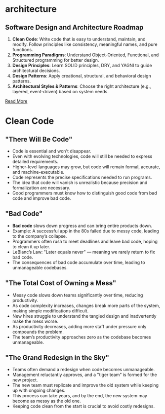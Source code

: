 # architecture

## Software Design and Architecture Roadmap

1. **Clean Code**: Write code that is easy to understand, maintain, and modify. Follow principles like consistency, meaningful names, and pure functions.
2. **Programming Paradigms**: Understand Object-Oriented, Functional, and Structured programming for better design.
3. **Design Principles**: Learn SOLID principles, DRY, and YAGNI to guide architectural decisions.
4. **Design Patterns**: Apply creational, structural, and behavioral design patterns.
5. **Architectural Styles & Patterns**: Choose the right architecture (e.g., layered, event-driven) based on system needs.

<a href="https://www.freecodecamp.org/news/software-design/" target="_blank" rel="noopener noreferrer">Read More</a>

# Clean Code

## "There Will Be Code"
- Code is essential and won't disappear.
- Even with evolving technologies, code will still be needed to express detailed requirements.
- Higher-level languages may grow, but code will remain formal, accurate, and machine-executable.
- Code represents the precise specifications needed to run programs.
- The idea that code will vanish is unrealistic because precision and formalization are necessary.
- Good programmers must know how to distinguish good code from bad code and improve bad code.

## "Bad Code"

- **Bad code** slows down progress and can bring entire products down.
- Example: A successful app in the 80s failed due to messy code, leading to the company’s collapse.
- Programmers often rush to meet deadlines and leave bad code, hoping to clean it up later.
- LeBlanc’s Law: "Later equals never" — meaning we rarely return to fix bad code.
- The consequences of bad code accumulate over time, leading to unmanageable codebases.

## "The Total Cost of Owning a Mess"

- Messy code slows down teams significantly over time, reducing productivity.
- As code complexity increases, changes break more parts of the system, making simple modifications difficult.
- New hires struggle to understand the tangled design and inadvertently make the mess worse.
- As productivity decreases, adding more staff under pressure only compounds the problem.
- The team’s productivity approaches zero as the codebase becomes unmanageable.

## "The Grand Redesign in the Sky"

- Teams often demand a redesign when code becomes unmanageable.
- Management reluctantly approves, and a "tiger team" is formed for the new project.
- The new team must replicate and improve the old system while keeping up with ongoing changes.
- This process can take years, and by the end, the new system may become as messy as the old one.
- Keeping code clean from the start is crucial to avoid costly redesigns.


